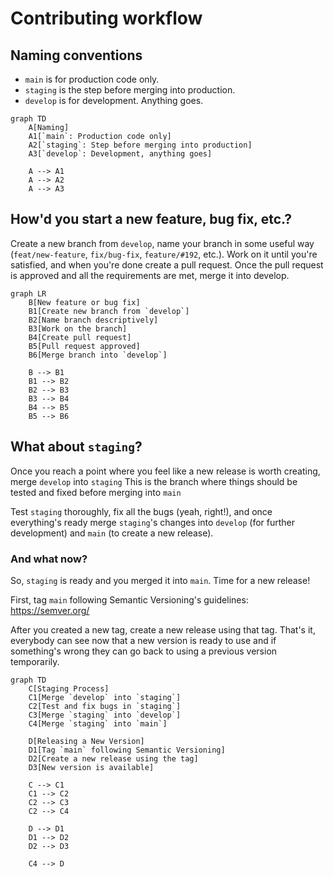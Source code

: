 # Contributing workflow

## Naming conventions

- `main` is for production code only.
- `staging` is the step before merging into production.
- `develop` is for development. Anything goes.

```mermaid
graph TD
    A[Naming]
    A1[`main`: Production code only]
    A2[`staging`: Step before merging into production]
    A3[`develop`: Development, anything goes]

    A --> A1
    A --> A2
    A --> A3
```

## How'd you start a new feature, bug fix, etc.?

Create a new branch from `develop`, name your branch in some useful way (`feat/new-feature`, `fix/bug-fix`, `feature/#192`, etc.). Work on it until you're satisfied, and when you're done create a pull request. Once the pull request is approved and all the requirements are met, merge it into develop.

```mermaid
graph LR
    B[New feature or bug fix]
    B1[Create new branch from `develop`]
    B2[Name branch descriptively]
    B3[Work on the branch]
    B4[Create pull request]
    B5[Pull request approved]
    B6[Merge branch into `develop`]

    B --> B1
    B1 --> B2
    B2 --> B3
    B3 --> B4
    B4 --> B5
    B5 --> B6

```

## What about `staging`?

Once you reach a point where you feel like a new release is worth creating, merge `develop` into `staging` This is the branch where things should be tested and fixed before merging into `main`

Test `staging` thoroughly, fix all the bugs (yeah, right!), and once everything's ready merge `staging`'s changes into `develop` (for further development) and `main` (to create a new release).

### And what now?

So, `staging` is ready and you merged it into `main`. Time for a new release!

First, tag `main` following Semantic Versioning's guidelines: https://semver.org/

After you created a new tag, create a new release using that tag. That's it, everybody can see now that a new version is ready to use and if something's wrong they can go back to using a previous version temporarily.

```mermaid
graph TD
    C[Staging Process]
    C1[Merge `develop` into `staging`]
    C2[Test and fix bugs in `staging`]
    C3[Merge `staging` into `develop`]
    C4[Merge `staging` into `main`]

    D[Releasing a New Version]
    D1[Tag `main` following Semantic Versioning]
    D2[Create a new release using the tag]
    D3[New version is available]

    C --> C1
    C1 --> C2
    C2 --> C3
    C2 --> C4

    D --> D1
    D1 --> D2
    D2 --> D3

    C4 --> D
```
